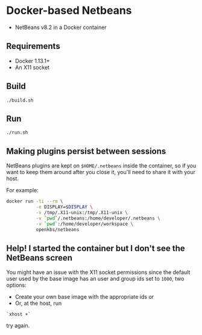 # Docker-based Netbeans
* NetBeans v8.2 in a Docker container

## Requirements
* Docker 1.13.1+ 
* An X11 socket

## Build
```
./build.sh
```

## Run
```
./run.sh
```

## Making plugins persist between sessions

NetBeans plugins are kept on `$HOME/.netbeans` inside the container, so if you
want to keep them around after you close it, you'll need to share it with your
host.

For example:

```sh
docker run -ti --rm \
           -e DISPLAY=$DISPLAY \
           -v /tmp/.X11-unix:/tmp/.X11-unix \
           -v `pwd`/.netbeans:/home/developer/.netbeans \
           -v `pwd`:/home/developer/workspace \
           openkbs/netbeans
```

## Help! I started the container but I don't see the NetBeans screen

You might have an issue with the X11 socket permissions since the default user
used by the base image has an user and group ids set to `1000`, two options:
* Create your own base image with the appropriate ids or 
* Or, at the host, run
```
`xhost +` 
```
try again.
